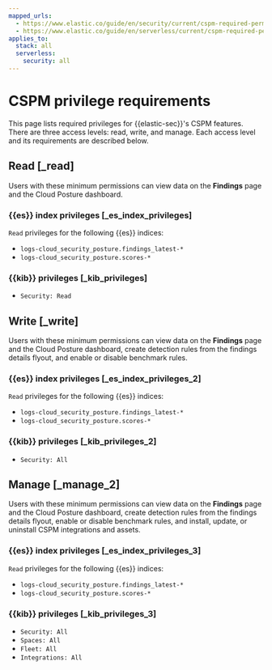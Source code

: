 ```yaml
---
mapped_urls:
  - https://www.elastic.co/guide/en/security/current/cspm-required-permissions.html
  - https://www.elastic.co/guide/en/serverless/current/cspm-required-permissions.html
applies_to:
  stack: all
  serverless:
    security: all
---
```


# CSPM privilege requirements

This page lists required privileges for {{elastic-sec}}'s CSPM features. There are three access levels: read, write, and manage. Each access level and its requirements are described below.


## Read [_read]

Users with these minimum permissions can view data on the **Findings** page and the Cloud Posture dashboard.


### {{es}} index privileges [_es_index_privileges]

`Read` privileges for the following {{es}} indices:

* `logs-cloud_security_posture.findings_latest-*`
* `logs-cloud_security_posture.scores-*`


### {{kib}} privileges [_kib_privileges]

* `Security: Read`


## Write [_write]

Users with these minimum permissions can view data on the **Findings** page and the Cloud Posture dashboard, create detection rules from the findings details flyout, and enable or disable benchmark rules.


### {{es}} index privileges [_es_index_privileges_2]

`Read` privileges for the following {{es}} indices:

* `logs-cloud_security_posture.findings_latest-*`
* `logs-cloud_security_posture.scores-*`


### {{kib}} privileges [_kib_privileges_2]

* `Security: All`


## Manage [_manage_2]

Users with these minimum permissions can view data on the **Findings** page and the Cloud Posture dashboard, create detection rules from the findings details flyout, enable or disable benchmark rules, and install, update, or uninstall CSPM integrations and assets.


### {{es}} index privileges [_es_index_privileges_3]

`Read` privileges for the following {{es}} indices:

* `logs-cloud_security_posture.findings_latest-*`
* `logs-cloud_security_posture.scores-*`


### {{kib}} privileges [_kib_privileges_3]

* `Security: All`
* `Spaces: All`
* `Fleet: All`
* `Integrations: All`
